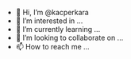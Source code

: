 - 👋 Hi, I’m @kacperkara
- 👀 I’m interested in ...
- 🌱 I’m currently learning ...
- 💞️ I’m looking to collaborate on ...
- 📫 How to reach me ...

<!---
kacperkara/kacperkara is a ✨ special ✨ repository because its `README.md` (this file) appears on your GitHub profile.
You can click the Preview link to take a look at your changes.
--->
